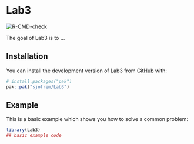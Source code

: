 
# Lab3

<!-- badges: start -->
[![R-CMD-check](https://github.com/sjofrem/Lab3/actions/workflows/R-CMD-check.yaml/badge.svg)](https://github.com/sjofrem/Lab3/actions/workflows/R-CMD-check.yaml)
<!-- badges: end -->

The goal of Lab3 is to ...

## Installation

You can install the development version of Lab3 from [GitHub](https://github.com/) with:

``` r
# install.packages("pak")
pak::pak("sjofrem/Lab3")
```

## Example

This is a basic example which shows you how to solve a common problem:

``` r
library(Lab3)
## basic example code
```


